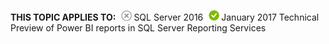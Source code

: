 **THIS TOPIC APPLIES TO:**![no](media/no.png)SQL Server 2016![yes](media/yes.png)January 2017 Technical Preview of Power BI reports in SQL Server Reporting Services